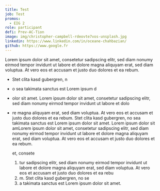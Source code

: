 ```yaml
---
title: Test
job: Test
promos:
  - EIG 2
role: participant
defi: Prev-AC-Tion
image: img/christopher-campbell-rdeovte7vos-unsplash.jpg
linkedin: https://www.linkedin.com/in/oceane-chahbazian/
github: https://www.google.fr
---
```

Lorem ipsum dolor sit amet, consetetur sadipscing elitr, sed diam nonumy eirmod tempor invidunt ut labore et dolore magna aliquyam erat, sed diam voluptua. At vero eos et accusam et justo duo dolores et ea rebum. 

* Stet clita kasd gubergren, n
* o sea takimata sanctus est Lorem ipsum d
* olor sit amet. Lorem ipsum dolor sit amet, consetetur sadipscing elitr, sed diam nonumy eirmod tempor invidunt ut labore et dolo
* re magna aliquyam erat, sed diam voluptua. At vero eos et accusam et justo duo dolores et ea rebum. Stet clita kasd gubergren, no sea takimata sanctus est Lorem ipsum dolor sit amet. Lorem ipsum dolor sit amLorem ipsum dolor sit amet, consetetur sadipscing elitr, sed diam nonumy eirmod tempor invidunt ut labore et dolore magna aliquyam erat, sed diam voluptua. At vero eos et accusam et justo duo dolores et ea rebum. 

  et, consete

  1. tur sadipscing elitr, sed diam nonumy eirmod tempor invidunt ut labore et dolore magna aliquyam erat, sed diam voluptua. At vero eos et accusam et justo duo dolores et ea rebu
  2. m. Stet clita kasd gubergren, no se
  3. a takimata sanctus est Lorem ipsum dolor sit amet.
